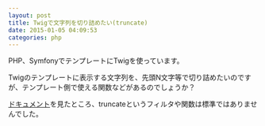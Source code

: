 ```yaml
---
layout: post
title: Twigで文字列を切り詰めたい(truncate)
date: 2015-01-05 04:09:53
categories: php
---
```

<p>PHP、SymfonyでテンプレートにTwigを使っています。</p>

<p>Twigのテンプレートに表示する文字列を、先頭N文字等で切り詰めたいのですが、テンプレート側で使える関数などがあるのでしょうか？</p>

<p><a href="http://twig.sensiolabs.org/documentation" rel="nofollow">ドキュメント</a>を見たところ、truncateというフィルタや関数は標準ではありませんでした。</p>
